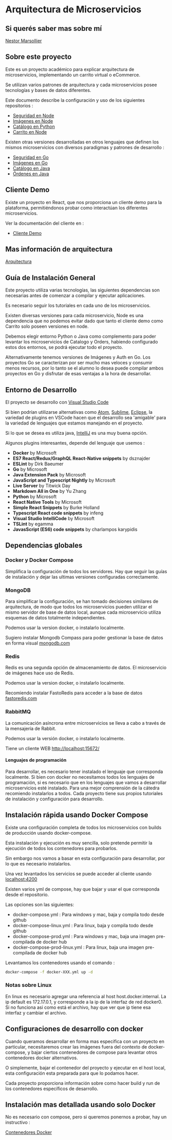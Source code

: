 # Arquitectura de Microservicios

## Si querés saber mas sobre mí

[Nestor Marsollier](https://github.com/nmarsollier/profile)

## Sobre este proyecto

Este es un proyecto académico para explicar arquitectura de microservicios, implementando un carrito virtual o eCommerce.

Se utilizan varios patrones de arquitectura y cada microservicios posee tecnologías y bases de datos diferentes.

Este documento describe la configuración y uso de los siguientes repositorios :

- [Seguridad en Node](https://github.com/nmarsollier/ecommerce_auth_node)
- [Imágenes en Node](https://github.com/nmarsollier/ecommerce_image_node)
- [Catálogo en Python](https://github.com/nmarsollier/ecommerce_catalog_python)
- [Carrito en Node](https://github.com/nmarsollier/ecommerce_cart_node)

Existen otras versiones desarrolladas en otros lenguajes que definen los mismos microservicios con diversos paradigmas y patrones de desarrollo :

- [Seguridad en Go](https://github.com/nmarsollier/authgo)
- [Imágenes en Go](https://github.com/nmarsollier/imagego)
- [Catálogo en Java](https://github.com/nmarsollier/ecommerce_catalog_java)
- [Órdenes en Java](https://github.com/nmarsollier/ecommerce_order_java)

## Cliente Demo

Existe un proyecto en React, que nos proporciona un cliente demo para la plataforma, permitiéndonos probar como interactúan los diferentes microservicios.

Ver la documentación del cliente en :

- [Cliente Demo](https://github.com/nmarsollier/ecommerce_api_client_react)

## Mas información de arquitectura

[Arquitectura](ARCHITECTURE.md)

## Guía de Instalación General

Este proyecto utiliza varias tecnologías, las siguientes dependencias son necesarias antes de comenzar a compilar y ejecutar aplicaciones.

Es necesario seguir los tutoriales en cada uno de los microservicios.

Existen diversas versiones para cada microservicio, Node es una dependencia que no podemos evitar dado que tanto el cliente demo como Carrito solo poseen versiones en node.

Debemos elegir entorno Python o Java como complemento para poder levantar los microservicios de Catalogo y Orders, habiendo configurado estos dos entornos, se podrá ejecutar todo el proyecto.

Alternativamente tenemos versiones de Imágenes y Auth en Go. Los proyectos Go se caracterizan por ser mucho mas veloces y consumir menos recursos, por lo tanto se el alumno lo desea puede compilar ambos proyectos en Go y disfrutar de esas ventajas a la hora de desarrollar.

## Entorno de Desarrollo

El proyecto se desarrollo con [Visual Studio Code](https://code.visualstudio.com/download)

Si bien podrían utilizarse alternativas como [Atom](https://atom.io/), [Sublime](https://www.sublimetext.com/download), [Eclipse](http://www.eclipse.org/downloads/), la variedad de plugins en VSCode hacen que el desarrollo sea 'amigable' para la variedad de lenguajes que estamos manejando en el proyecto.

Si lo que se desea es utiliza java, [IntelliJ](https://www.jetbrains.com/idea/) es una muy buena opción.

Algunos plugins interesantes, depende del lenguaje que usemos :

- __Docker__ by Microsoft
- __ES7 React/Redux/GraphQL React-Native snippets__ by dsznajder
- __ESLint__ by Dirk Baeumer
- __Go__ by Microsoft
- __Java Extension Pack__ by Microsoft
- __JavaScript and Typescript Nightly__ by Microsoft
- __Live Server__ by Titwick Day
- __Markdown All in One__ by Yu Zhang
- __Python__ by Microsoft
- __React Native Tools__ by Microsoft
- __Simple React Snippets__ by Burke Holland
- __Typescript React code snippets__ by infeng
- __Visual Studio IntelliCode__ by Microsoft
- __TSLint__ by egamma
- __JavasScript (ES6) code snippets__ by charlampos karypidis

## Dependencias globales

### Docker y Docker Compose

Simplifica la configuración de todos los servidores. Hay que seguir las guías de instalación y dejar las ultimas versiones configuradas correctamente.

### MongoDB

Para simplificar la configuración, se han tomado decisiones similares de arquitectura, de modo que todos los microservicios pueden utilizar el mismo servidor de base de datos local, aunque cada microservicio utiliza esquemas de datos totalmente independientes.

Podemos usar la version docker, o instalarlo localmente.

Sugiero instalar Mongodb Compass para poder gestionar la base de datos en forma visual [mongodb.com](https://www.mongodb.com/products/compass)

### Redis

Redis es una segunda opción de almacenamiento de datos. El microservicio de imágenes hace uso de Redis.

Podemos usar la version docker, o instalarlo localmente.

Recomiendo instalar FastoRedis para acceder a la base de datos [fastoredis.com](https://fastoredis.com/)

### RabbitMQ

La comunicación asíncrona entre microservicios se lleva a cabo a través de la mensajería de Rabbit.

Podemos usar la versión docker, o instalarlo localmente.

Tiene un cliente WEB [http://localhost:15672/](http://localhost:15672/)

#### Lenguajes de programación

Para desarrollar, es necesario tener instalado el lenguaje que corresponda localmente.
Si bien con docker no necesitamos todos los lenguajes de programación, si es necesario que en los lenguajes que vamos a desarrollar microservicios esté instalado.
Para una mejor comprensión de la cátedra recomiendo instalarlos a todos.
Cada proyecto tiene sus propios tutoriales de instalación y configuración para desarrollo.

## Instalación rápida usando Docker Compose

Existe una configuración completa de todos los microservicios con builds de producción usando docker-compose.

Esta instalación y ejecución es muy sencilla, solo pretende permitir la ejecución de todos los contenedores para probarlos.

Sin embargo nos vamos a basar en esta configuración para desarrollar, por lo que es necesario instalarlos.

Una vez levantados los servicios se puede acceder al cliente usando [localhost:4200](http://localhost:4200)

Existen varios yml de compose, hay que bajar y usar el que corresponda desde el repositorio.

Las opciones son las siguientes:

- docker-compose.yml : Para windows y mac, baja y compila todo desde github
- docker-compose-linux.yml : Para linux, baja y compila todo desde github
- docker-compose-prod.yml : Para windows y mac, baja una imagen pre-compilada de docker hub
- docker-compose-prod-linux.yml : Para linux, baja una imagen pre-compilada de docker hub

Levantamos los contenedores usando el comando :

```bash
docker-compose -f docker-XXX.yml up -d
```

### Notas sobre Linux

En linux es necesario agregar una referencia al host host.docker.internal.
La ip default es 172.17.0.1, y corresponde a la ip de la interfaz de red docker0.
Si no funciona asi como está el archivo, hay que ver que ip tiene esa interfaz y cambiar el archivo.

## Configuraciones de desarrollo con docker

Cuando queramos desarrollar en forma mas especifica con un proyecto en particular, necesitaremos crear las imágenes fuera del contexto de docker-compose, y bajar ciertos contenedores de compose para levantar otros contenedores docker alternativos.

O simplemente, bajar el contenedor del proyecto y ejecutar en el host local, esta configuración esta preparada para que lo podamos hacer.

Cada proyecto proporciona información sobre como hacer build y run de los contenedores específicos de desarrollo.

## Instalación mas detallada usando solo Docker

No es necesario con compose, pero si queremos ponernos a probar, hay un instructivo :

[Contenedores Docker](README-DOCKER.md)
